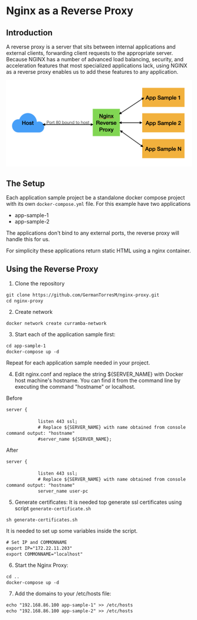 # Nginx as a Reverse Proxy

## Introduction

A reverse proxy is a server that sits between internal applications and external clients, forwarding client requests to the appropriate server. Because NGINX has a number of advanced load balancing, security, and acceleration features that most specialized applications lack, using NGINX as a reverse proxy enables us to add these features to any application.

<p align="center">
    <img src='nginx_reverse_proxy.png'/>
</p>

## The Setup

Each application sample project be a standalone docker compose project with its own `docker-compose.yml` file. For this example have two applications

- app-sample-1
- app-sample-2

The applications don't bind to any external ports, the reverse proxy will handle this for us.

For simplicity these applications return static HTML using a nginx container.

## Using the Reverse Proxy

1. Clone the repository
```
git clone https://github.com/GermanTorresM/nginx-proxy.git
cd nginx-proxy
```

2. Create network
```
docker network create curramba-network
```

3. Start each of the application sample first:
```
cd app-sample-1
docker-compose up -d
```
Repeat for each application sample needed in your project.

4. Edit nginx.conf and replace the string ${SERVER_NAME} with Docker host machine's hostname. You can find it from the command line by executing the command "hostname" or localhost.

Before
````
server {
			
			listen 443 ssl;
    		# Replace ${SERVER_NAME} with name obtained from console command output: "hostname"
			#server_name ${SERVER_NAME}; 
````

After
````
server {
			
			listen 443 ssl;
    		# Replace ${SERVER_NAME} with name obtained from console command output: "hostname"
			server_name user-pc
````

5. Generate certificates: It is needed top generate ssl certificates using script `generate-certificate.sh`
```
sh generate-certificates.sh
```

It is needed to set up some variables inside the script.
```
# Set IP and COMMONNAME
export IP="172.22.11.203"
export COMMONNAME="localhost"
```

6. Start the Nginx Proxy:
```
cd ..
docker-compose up -d
```

7. Add the domains to your /etc/hosts file:
```
echo "192.168.86.100 app-sample-1" >> /etc/hosts
echo "192.168.86.100 app-sample-2" >> /etc/hosts
```
